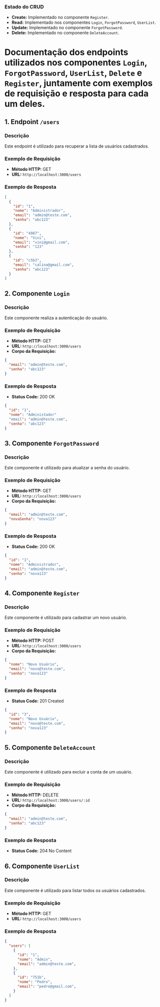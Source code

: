 
### Estado do CRUD
- **Create:** Implementado no componente `Register`.
- **Read:** Implementado nos componentes `Login`, `ForgotPassword`, `UserList`.
- **Update:** Implementado no componente `ForgotPassword`.
- **Delete:** Implementado no componente `DeleteAccount`.


# Documentação dos endpoints utilizados nos componentes `Login`, `ForgotPassword`, `UserList`, `Delete` e `Register`, juntamente com exemplos de requisição e resposta para cada um deles.

## 1. Endpoint `/users`

### Descrição
Este endpoint é utilizado para recuperar a lista de usuários cadastrados.

### Exemplo de Requisição
- **Método HTTP:** GET
- **URL:** `http://localhost:3000/users`

### Exemplo de Resposta
```json
[
  {
    "id": "1",
    "nome": "Administrador",
    "email": "admin@teste.com",
    "senha": "abc123"
  },
  {
    "id": "4987",
    "nome": "Vini",
    "email": "vini@gmail.com",
    "senha": "123"
  },
  {
    "id": "c5b3",
    "email": "calina@gmail.com",
    "senha": "abc123"
  }
]
```

## 2. Componente `Login`

### Descrição
Este componente realiza a autenticação do usuário.

### Exemplo de Requisição
- **Método HTTP:** GET
- **URL:** `http://localhost:3000/users`
- **Corpo da Requisição:**
```json
{
  "email": "admin@teste.com",
  "senha": "abc123"
}
```

### Exemplo de Resposta
- **Status Code:** 200 OK
```json
{
  "id": "1",
  "nome": "Administador"
  "email": "admin@teste.com",
  "senha": "abc123"
}
```

## 3. Componente `ForgotPassword`

### Descrição
Este componente é utilizado para atualizar a senha do usuário.

### Exemplo de Requisição
- **Método HTTP:** GET
- **URL:** `http://localhost:3000/users`
- **Corpo da Requisição:**
```json
{
  "email": "admin@teste.com",
  "novaSenha": "nova123"
}
```

### Exemplo de Resposta
- **Status Code:** 200 OK
```json
{
  "id": "1",
  "nome": "Administrador",
  "email": "admin@teste.com",
  "senha": "nova123"
}
```

## 4. Componente `Register`

### Descrição
Este componente é utilizado para cadastrar um novo usuário.

### Exemplo de Requisição
- **Método HTTP:** POST
- **URL:** `http://localhost:3000/users`
- **Corpo da Requisição:**
```json
{
  "nome": "Novo Usuário",
  "email": "novo@teste.com",
  "senha": "nova123"
}
```

### Exemplo de Resposta
- **Status Code:** 201 Created
```json
{
  "id": "3",
  "nome": "Novo Usuário",
  "email": "novo@teste.com",
  "senha": "nova123"
}
```

## 5. Componente `DeleteAccount`

### Descrição
Este componente é utilizado para excluir a conta de um usuário.

### Exemplo de Requisição
- **Método HTTP:** DELETE
- **URL:** `http://localhost:3000/users/:id`
- **Corpo da Requisição:**
```json
{
  "email": "admin@teste.com",
  "senha": "abc123"
}
```

### Exemplo de Resposta
- **Status Code:** 204 No Content

## 6. Componente `UserList`

### Descrição
Este componente é utilizado para listar todos os usuários cadastrados.

### Exemplo de Requisição
- **Método HTTP:** GET
- **URL:** `http://localhost:3000/users`

### Exemplo de Resposta
```json
{
  "users": [
    {
      "id": "1",
      "nome": "Admin",
      "email": "admin@teste.com",
    },
    {
      "id": "751b",
      "nome": "Pedro",
      "email": "pedro@gmail.com",
    }
  ]
}
```
